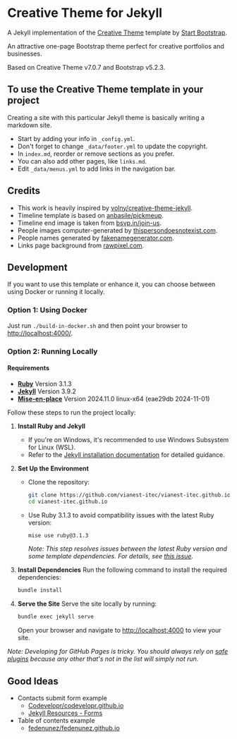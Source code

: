 # Creative Theme for Jekyll

A Jekyll implementation of the [Creative Theme](https://startbootstrap.com/theme/creative/) template by [Start Bootstrap](https://startbootstrap.com).

An attractive one-page Bootstrap theme perfect for creative portfolios and businesses.

Based on Creative Theme v7.0.7 and Bootstrap v5.2.3.

## To use the Creative Theme template in your project

Creating a site with this particular Jekyll theme is basically writing a markdown site.

- Start by adding your info in `_config.yml`.
- Don't forget to change `_data/footer.yml` to update the copyright.
- In `index.md`, reorder or remove sections as you prefer.
- You can also add other pages, like `links.md`.
- Edit `_data/menus.yml` to add links in the navigation bar.

## Credits

- This work is heavily inspired by [volny/creative-theme-jekyll](https://github.com/volny/creative-theme-jekyll).
- Timeline template is based on [anbasile/pickmeup](https://github.com/anbasile/pickmeup).
- Timeline end image is taken from [bsvp.in/join-us](http://bsvp.in/join-us/).
- People images computer-generated by [thispersondoesnotexist.com](https://www.thispersondoesnotexist.com/).
- People names generated by [fakenamegenerator.com](https://www.fakenamegenerator.com/).
- Links page background from [rawpixel.com](https://www.rawpixel.com/).

## Development

If you want to use this template or enhance it, you can choose between using Docker or running it locally.

### Option 1: Using Docker

Just run `./build-in-docker.sh` and then point your browser to [http://localhost:4000/](http://localhost:4000/).

### Option 2: Running Locally

#### Requirements
   - [**Ruby**](https://jekyllrb.com/docs/installation/ubuntu/) Version 3.1.3
   - [**Jekyll**](https://jekyllrb.com/docs/installation/ubuntu/) Version 3.9.2
   - [**Mise-en-place**](https://mise.jdx.dev/getting-started.html#_1-install-mise-cli) Version 2024.11.0 linux-x64 (eae29db 2024-11-01)

Follow these steps to run the project locally:

1. **Install Ruby and Jekyll**
   - If you're on Windows, it's recommended to use Windows Subsystem for Linux (WSL).
   - Refer to the [Jekyll installation documentation](https://jekyllrb.com/docs/installation/ubuntu/) for detailed guidance.

2. **Set Up the Environment**
   - Clone the repository:
      ```sh
      git clone https://github.com/vianest-itec/vianest-itec.github.io.git
      cd vianest-itec.github.io
      ```
   - Use Ruby 3.1.3 to avoid compatibility issues with the latest Ruby version:
      ```sh
      mise use ruby@3.1.3
      ```
      *Note: This step resolves issues between the latest Ruby version and some template dependencies. For details, see [this issue](https://github.com/jekyll/jekyll/issues/9233).*

3. **Install Dependencies**
   Run the following command to install the required dependencies:
   ```sh
   bundle install
   ```

4. **Serve the Site**
   Serve the site locally by running:
   ```sh
   bundle exec jekyll serve
   ```
   Open your browser and navigate to [http://localhost:4000](http://localhost:4000/) to view your site.

*Note: Developing for GitHub Pages is tricky. You should always rely on [safe plugins](https://pages.github.com/versions/) because any other that's not in the list will simply not run.*

## Good Ideas

- Contacts submit form example
  - [Codevelopr/codevelopr.github.io](https://github.com/Codevelopr/codevelopr.github.io/)
  - [Jekyll Resources - Forms](https://jekyllrb.com/resources/#forms)
- Table of contents example
  - [fedenunez/fedenunez.github.io](https://github.com/fedenunez/fedenunez.github.io)
